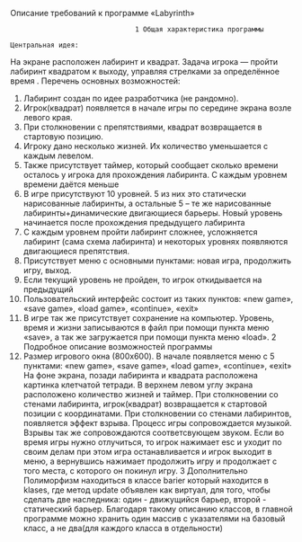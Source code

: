 Описание требований к программе
                                            «Labyrinth»

                                   1 Общая характеристика программы

    Центральная идея:
На экране расположен лабиринт и квадрат. Задача игрока — пройти лабиринт квадратом к выходу, управляя стрелками за 
определённое время .
    Перечень основных возможностей:
1.	Лабиринт создан по идее разработчика (не рандомно).
2.	Игрок(квадрат) появляется в начале игры по середине экрана возле левого края.
3.	При столкновении с препятствиями, квадрат возвращается в стартовую позицию.
4.	Игроку дано несколько жизней. Их количество уменьшается с каждым левелом.
5.	Также присутствует таймер, который сообщает сколько времени осталось у игрока для прохождения лабиринта. С 
каждым уровнем времени даётся меньше
6.	В игре присутствуют 10 уровней. 5 из них это статически нарисованные лабиринты, а остальные 5 – те же 
нарисованные лабиринты+динамические двигающиеся барьеры. Новый уровень начинается после прохождения предыдущего 
лабиринта
7.	С каждым уровнем пройти лабиринт сложнее, усложняется лабиринт (сама схема лабиринта) и некоторых уровнях 
появляются двигающиеся препятствия.
8.	Присутствует меню с основными пунктами: новая игра, продолжить игру, выход.
9.	Если текущий уровень не пройден, то игрок откидывается на предыдущий
10.	Пользовательский интерфейс состоит из таких пунктов: «new game», «save game», «load game», «continue», «exit»
11.	В игре так же присутствует сохранение на компьютер. Уровень, время и жизни записываются в файл при помощи пункта меню «save», а так же загружается при помощи пункта меню «load».
                        2 Подробное описание возможностей программы
12.	Размер игрового окна (800x600). В начале появляется меню с 5 пунктами: «new game», «save game», «load game», 
«continue», «exit»
На фоне экрана, позади лабиринта и квадрата расположена картинка клетчатой тетради. В верхнем левом углу экрана 
расположено количество жизней и таймер. При столкновении со стенами лабиринта, игрок(квадрат) возвращается к 
стартовой позиции с координатами. При столкновении со стенами лабиринтов, появляется эффект взрыва. Процесс 
игры сопровождается музыкой. Взрывы так же сопровождаются соответсвующем звуком. Если во время игры нужно 
отлучиться, то игрок нажимает esc и уходит по своим делам при этом игра останавливается и игрок выходит в меню, 
а вернувшись нажимает продолжить игру и продолжает с того места, с которого он покинул игру.
                                    3 Дополнительно
Полиморфизм находиться в классе barier который находится в klases, где метод update объявлен как виртуал, для того, 
чтобы сделать две наследника: один - движущийся барьер, второй - статический барьер. Благодаря такому описанию классов, 
в главной программе можно хранить один массив с указателями на базовый класс, а не два(для каждого класса в отдельности)

